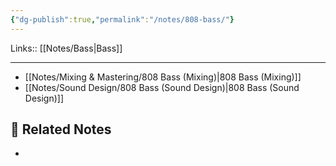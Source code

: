 ```yaml
---
{"dg-publish":true,"permalink":"/notes/808-bass/"}
---
```


Links:: [[Notes/Bass\|Bass]]

---

- [[Notes/Mixing & Mastering/808 Bass (Mixing)\|808 Bass (Mixing)]]
- [[Notes/Sound Design/808 Bass (Sound Design)\|808 Bass (Sound Design)]]






## 🔗 Related Notes

- 